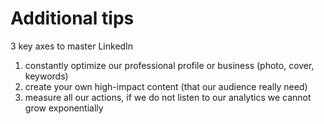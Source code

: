 # Additional tips



3 key axes to master LinkedIn

1. constantly optimize our professional profile or business (photo, cover, keywords)
2. create your own high-impact content (that our audience really need)
3. measure all our actions, if we do not listen to our analytics we cannot grow exponentially
